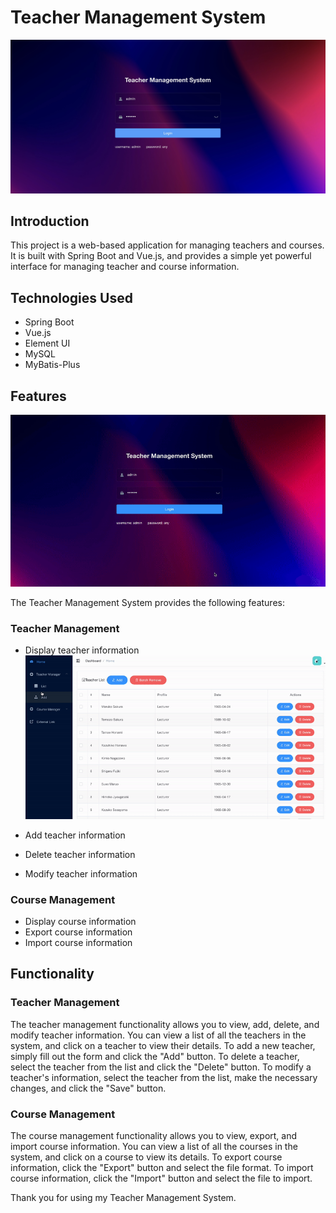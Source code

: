 # Teacher Management System

![image](https://raw.githubusercontent.com/syoho/github-image/main/tms/tms-login-01.jpg)

## Introduction

This project is a web-based application for managing teachers and courses. It is built with Spring Boot and Vue.js, and provides a simple yet powerful interface for managing teacher and course information.

## Technologies Used

- Spring Boot
- Vue.js
- Element UI
- MySQL
- MyBatis-Plus


## Features

![image](https://raw.githubusercontent.com/syoho/github-image/main/tms/tms-login-01.gif)

The Teacher Management System provides the following features:

### Teacher Management

- Display teacher information
![image](https://raw.githubusercontent.com/syoho/github-image/main/tms/Display%20teacher%20information.gif)

- Add teacher information

- Delete teacher information
- Modify teacher information

### Course Management

- Display course information
- Export course information
- Import course information

## Functionality

### Teacher Management

The teacher management functionality allows you to view, add, delete, and modify teacher information. You can view a list of all the teachers in the system, and click on a teacher to view their details. To add a new teacher, simply fill out the form and click the "Add" button. To delete a teacher, select the teacher from the list and click the "Delete" button. To modify a teacher's information, select the teacher from the list, make the necessary changes, and click the "Save" button.

### Course Management

The course management functionality allows you to view, export, and import course information. You can view a list of all the courses in the system, and click on a course to view its details. To export course information, click the "Export" button and select the file format. To import course information, click the "Import" button and select the file to import.

Thank you for using my Teacher Management System.
